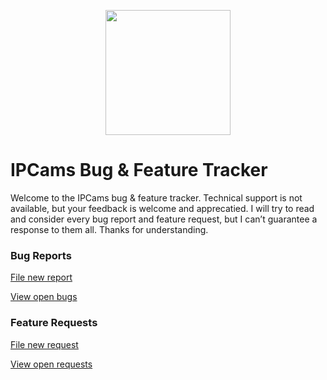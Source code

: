 <p align="center">
  <img src="https://ipcams.net/media/icon.png" width=200 />
</p>

# IPCams Bug & Feature Tracker
Welcome to the IPCams bug & feature tracker. Technical support is not available, but your feedback is welcome and apprecatied. I will try to read and consider every bug report and feature request, but I can’t guarantee a response to them all. Thanks for understanding.

### Bug Reports
[File new report](https://github.com/IPCams/BugTracker/issues/new?assignees=&labels=bug&template=bug_report.md&title=)

[View open bugs](https://github.com/IPCams/BugTracker/labels/bug)

### Feature Requests
[File new request](https://github.com/IPCams/BugTracker/issues/new?assignees=&labels=enhancement&template=feature_request.md&title=)

[View open requests](https://github.com/IPCams/BugTracker/labels/enhancement)
